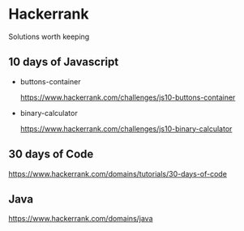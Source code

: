 # Hackerrank

Solutions worth keeping

## 10 days of Javascript

- buttons-container

  https://www.hackerrank.com/challenges/js10-buttons-container

- binary-calculator

  https://www.hackerrank.com/challenges/js10-binary-calculator

## 30 days of Code

https://www.hackerrank.com/domains/tutorials/30-days-of-code

## Java

https://www.hackerrank.com/domains/java
